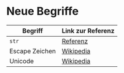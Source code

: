 # Neue Begriffe

| Begriff        | Link zur Referenz                                                   |
|----------------|---------------------------------------------------------------------|
| `str`          | [Referenz](https://docs.python.org/3/library/stdtypes.html#textseq) |
| Escape Zeichen | [Wikipedia](https://de.wikipedia.org/wiki/Escape_(Steuerzeichen))   |
| Unicode        | [Wikipedia](https://de.wikipedia.org/wiki/Unicode)                  |




